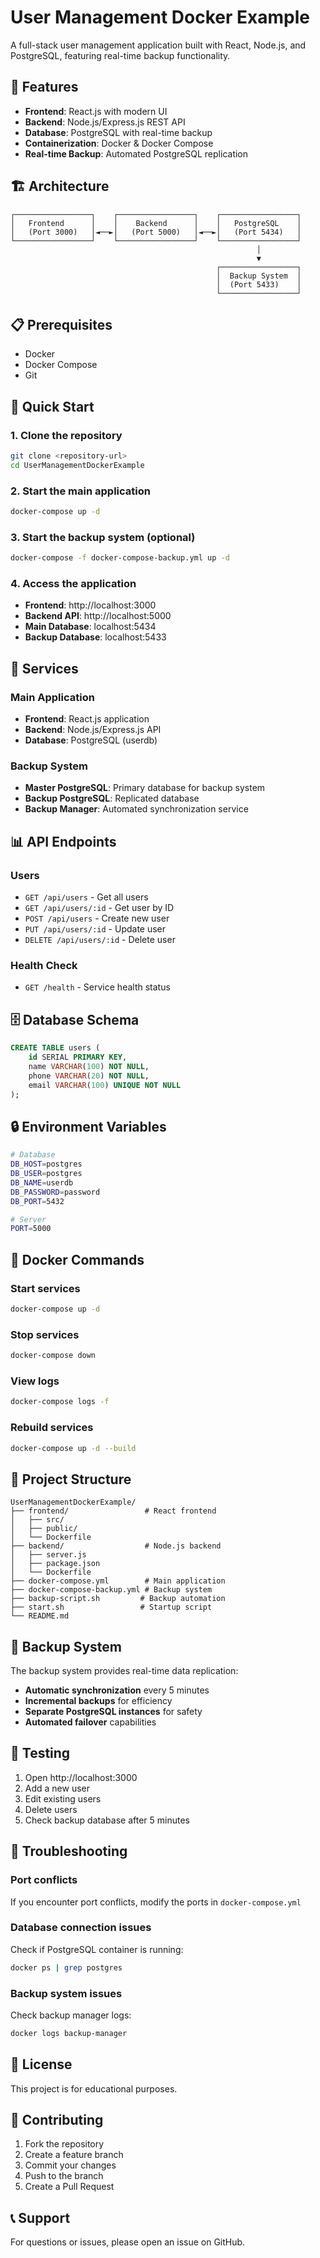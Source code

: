 # User Management Docker Example

A full-stack user management application built with React, Node.js, and PostgreSQL, featuring real-time backup functionality.

## 🚀 Features

- **Frontend**: React.js with modern UI
- **Backend**: Node.js/Express.js REST API
- **Database**: PostgreSQL with real-time backup
- **Containerization**: Docker & Docker Compose
- **Real-time Backup**: Automated PostgreSQL replication

## 🏗️ Architecture

```
┌─────────────────┐    ┌─────────────────┐    ┌─────────────────┐
│   Frontend      │    │    Backend      │    │   PostgreSQL    │
│   (Port 3000)   │◄──►│   (Port 5000)   │◄──►│   (Port 5434)   │
└─────────────────┘    └─────────────────┘    └─────────────────┘
                                                       │
                                                       ▼
                                              ┌─────────────────┐
                                              │  Backup System  │
                                              │  (Port 5433)    │
                                              └─────────────────┘
```

## 📋 Prerequisites

- Docker
- Docker Compose
- Git

## 🚀 Quick Start

### 1. Clone the repository
```bash
git clone <repository-url>
cd UserManagementDockerExample
```

### 2. Start the main application
```bash
docker-compose up -d
```

### 3. Start the backup system (optional)
```bash
docker-compose -f docker-compose-backup.yml up -d
```

### 4. Access the application
- **Frontend**: http://localhost:3000
- **Backend API**: http://localhost:5000
- **Main Database**: localhost:5434
- **Backup Database**: localhost:5433

## 🔧 Services

### Main Application
- **Frontend**: React.js application
- **Backend**: Node.js/Express.js API
- **Database**: PostgreSQL (userdb)

### Backup System
- **Master PostgreSQL**: Primary database for backup system
- **Backup PostgreSQL**: Replicated database
- **Backup Manager**: Automated synchronization service

## 📊 API Endpoints

### Users
- `GET /api/users` - Get all users
- `GET /api/users/:id` - Get user by ID
- `POST /api/users` - Create new user
- `PUT /api/users/:id` - Update user
- `DELETE /api/users/:id` - Delete user

### Health Check
- `GET /health` - Service health status

## 🗄️ Database Schema

```sql
CREATE TABLE users (
    id SERIAL PRIMARY KEY,
    name VARCHAR(100) NOT NULL,
    phone VARCHAR(20) NOT NULL,
    email VARCHAR(100) UNIQUE NOT NULL
);
```

## 🔒 Environment Variables

```bash
# Database
DB_HOST=postgres
DB_USER=postgres
DB_NAME=userdb
DB_PASSWORD=password
DB_PORT=5432

# Server
PORT=5000
```

## 🐳 Docker Commands

### Start services
```bash
docker-compose up -d
```

### Stop services
```bash
docker-compose down
```

### View logs
```bash
docker-compose logs -f
```

### Rebuild services
```bash
docker-compose up -d --build
```

## 📁 Project Structure

```
UserManagementDockerExample/
├── frontend/                 # React frontend
│   ├── src/
│   ├── public/
│   └── Dockerfile
├── backend/                  # Node.js backend
│   ├── server.js
│   ├── package.json
│   └── Dockerfile
├── docker-compose.yml        # Main application
├── docker-compose-backup.yml # Backup system
├── backup-script.sh         # Backup automation
├── start.sh                 # Startup script
└── README.md
```

## 🔄 Backup System

The backup system provides real-time data replication:

- **Automatic synchronization** every 5 minutes
- **Incremental backups** for efficiency
- **Separate PostgreSQL instances** for safety
- **Automated failover** capabilities

## 🧪 Testing

1. Open http://localhost:3000
2. Add a new user
3. Edit existing users
4. Delete users
5. Check backup database after 5 minutes

## 🚨 Troubleshooting

### Port conflicts
If you encounter port conflicts, modify the ports in `docker-compose.yml`

### Database connection issues
Check if PostgreSQL container is running:
```bash
docker ps | grep postgres
```

### Backup system issues
Check backup manager logs:
```bash
docker logs backup-manager
```

## 📝 License

This project is for educational purposes.

## 🤝 Contributing

1. Fork the repository
2. Create a feature branch
3. Commit your changes
4. Push to the branch
5. Create a Pull Request

## 📞 Support

For questions or issues, please open an issue on GitHub.
